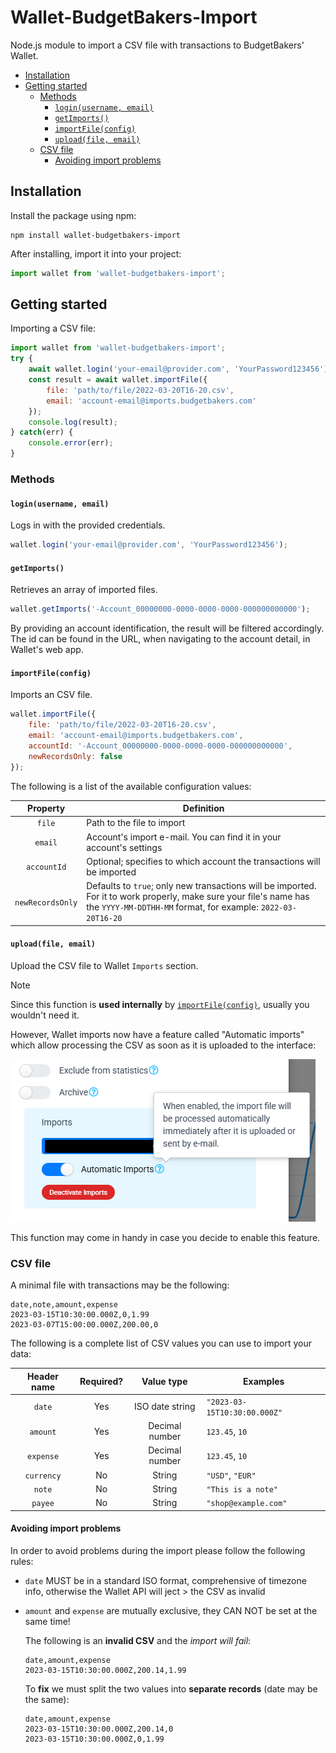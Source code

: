 <!-- omit from toc -->
# Wallet-BudgetBakers-Import

Node.js module to import a CSV file with transactions to BudgetBakers' Wallet.

- [Installation](#installation)
- [Getting started](#getting-started)
  - [Methods](#methods)
    - [`login(username, email)`](#loginusername-email)
    - [`getImports()`](#getimports)
    - [`importFile(config)`](#importfileconfig)
    - [`upload(file, email)`](#uploadfile-email)
  - [CSV file](#csv-file)
    - [Avoiding import problems](#avoiding-import-problems)

## Installation

Install the package using npm:

```shell
npm install wallet-budgetbakers-import
```

After installing, import it into your project:

```js
import wallet from 'wallet-budgetbakers-import';
```

## Getting started

Importing a CSV file:

```js
import wallet from 'wallet-budgetbakers-import';
try {
    await wallet.login('your-email@provider.com', 'YourPassword123456');
    const result = await wallet.importFile({
        file: 'path/to/file/2022-03-20T16-20.csv',
        email: 'account-email@imports.budgetbakers.com'  
    });   
    console.log(result);    
} catch(err) {
    console.error(err);
}
```

### Methods

#### `login(username, email)`

Logs in with the provided credentials.

```js
wallet.login('your-email@provider.com', 'YourPassword123456');
```

#### `getImports()`

Retrieves an array of imported files.

```js
wallet.getImports('-Account_00000000-0000-0000-0000-000000000000');
```

By providing an account identification, the result will be filtered accordingly. The id can be found in the URL, when navigating to the account detail, in Wallet's web app.

#### `importFile(config)`

Imports an CSV file.

```js
wallet.importFile({
    file: 'path/to/file/2022-03-20T16-20.csv',
    email: 'account-email@imports.budgetbakers.com',
    accountId: '-Account_00000000-0000-0000-0000-000000000000',
    newRecordsOnly: false
}); 
```

The following is a list of the available configuration values:

| Property | Definition |
| :--------: | ---------- |
| `file` | Path to the file to import |
| `email` | Account's import e-mail. You can find it in your account's settings |
| `accountId` | Optional; specifies to which account the transactions will be imported |
| `newRecordsOnly` | Defaults to `true`; only new transactions will be imported. For it to work properly, make sure your file's name has the `YYYY-MM-DDTHH-MM` format, for example: `2022-03-20T16-20` |

#### `upload(file, email)`

Upload the CSV file to Wallet `Imports` section.

> [!NOTE]
> Since this function is **used internally** by [`importFile(config)`](#importfileconfig), usually you wouldn't need it.
>
> However, Wallet imports now have a feature called "Automatic imports" which allow processing the CSV as soon as it is uploaded to the interface:
>
> ![Screenshot of the "Automatic Imports" switch](docs/images/automatic-imports-switch.png)
>
> This function may come in handy in case you decide to enable this feature.

### CSV file

A minimal file with transactions may be the following:

```csv
date,note,amount,expense
2023-03-15T10:30:00.000Z,0,1.99
2023-03-07T15:00:00.000Z,200.00,0
```

The following is a complete list of CSV values you can use to import your data:

| Header name | Required? |    Value type   | Examples                     |
|:-----------:|:---------:|:---------------:|------------------------------|
| `date`      | Yes       | ISO date string | `"2023-03-15T10:30:00.000Z"` |
| `amount`    | Yes       | Decimal number  | `123.45`, `10`               |
| `expense`   | Yes       | Decimal number  | `123.45`, `10`               |
| `currency`  | No        | String          | `"USD"`, `"EUR"`             |
| `note`      | No        | String          | `"This is a note"`           |
| `payee`     | No        | String          | `"shop@example.com"`         |

#### Avoiding import problems

In order to avoid problems during the import please follow the following rules:

- `date` MUST be in a standard ISO format, comprehensive of timezone info, otherwise the Wallet API will ject > the CSV as invalid
- `amount` and `expense` are mutually exclusive, they CAN NOT be set at the same time!
  
  The following is an **invalid CSV** and the *import will fail*:
    
    ```csv
    date,amount,expense
    2023-03-15T10:30:00.000Z,200.14,1.99
    ```
  
  To **fix** we must split the two values into **separate records** (date may be the same):
    
    ```csv
    date,amount,expense
    2023-03-15T10:30:00.000Z,200.14,0
    2023-03-15T10:30:00.000Z,0,1.99
    ```

